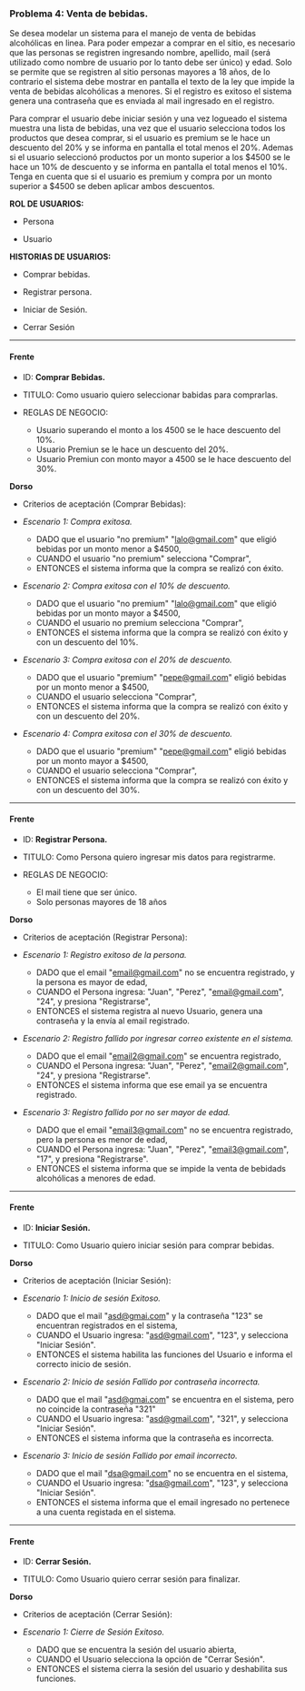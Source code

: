 ### Problema 4: Venta de bebidas.
Se desea modelar un sistema para el manejo de venta de bebidas alcohólicas en linea. Para poder empezar a comprar en el sitio, es necesario que las personas se registren ingresando nombre, apellido, mail (será utilizado como nombre de usuario por lo tanto debe ser único) y edad. Solo se permite que se registren al sitio personas mayores a 18 años, de lo contrario el sistema debe mostrar en pantalla el texto de la ley que impide la venta de bebidas alcohólicas a menores. Si el registro es exitoso el sistema genera una contraseña que es enviada al mail ingresado en el registro.

Para comprar el usuario debe iniciar sesión y una vez logueado el sistema muestra una lista de bebidas, una vez que el usuario selecciona todos los productos que desea comprar, si el usuario es premium se le hace un descuento del 20% y se informa en pantalla el total menos el 20%. Ademas si el usuario seleccionó productos por un monto superior a los $4500 se le hace un 10% de descuento y se informa en pantalla el total menos el 10%. Tenga en cuenta que si el usuario es premium y compra por un monto superior a $4500 se deben aplicar ambos descuentos.

**ROL DE USUARIOS:**

- Persona

- Usuario

**HISTORIAS DE USUARIOS:**

- Comprar bebidas.

- Registrar persona.

- Iniciar de Sesión.

- Cerrar Sesión

___


#### Frente
- ID: **Comprar Bebidas.**

- TITULO: Como usuario quiero seleccionar babidas para comprarlas.

- REGLAS DE NEGOCIO:
	- Usuario superando el monto a los 4500 se le hace descuento del 10%.
	- Usuario Premiun se le hace un descuento del 20%.
	- Usuario Premiun con monto mayor a 4500 se le hace descuento del 30%.

**Dorso**

- Criterios de aceptación (Comprar Bebidas):

- _Escenario 1: Compra exitosa._
	- DADO que el usuario "no premium" "lalo@gmail.com" que eligió bebidas por un monto menor a $4500,
	- CUANDO el usuario "no premium" selecciona "Comprar",
	- ENTONCES el sistema informa que la compra se realizó con éxito.

- _Escenario 2: Compra exitosa con el 10% de descuento._
	- DADO que el usuario "no premium" "lalo@gmail.com" que eligió bebidas por un monto mayor a $4500,
	- CUANDO el usuario no premium selecciona "Comprar",
	- ENTONCES el sistema informa que la compra se realizó con éxito y con un descuento del 10%.
	
- _Escenario 3: Compra exitosa con el 20% de descuento._ 
	- DADO que el usuario "premium" "pepe@gmail.com" eligió bebidas por un monto menor a $4500,
	- CUANDO el usuario selecciona "Comprar",
	- ENTONCES el sistema informa que la compra se realizó con éxito y con un descuento del 20%.
	
- _Escenario 4: Compra exitosa con el 30% de descuento._ 
	- DADO que el usuario "premium" "pepe@gmail.com" eligió bebidas por un monto mayor a $4500,
	- CUANDO el usuario selecciona "Comprar",
	- ENTONCES el sistema informa que la compra se realizó con éxito y con un descuento del 30%.

___

#### Frente
- ID: **Registrar Persona.**	

- TITULO: Como Persona quiero ingresar mis datos para registrarme.

- REGLAS DE NEGOCIO:
	- El mail tiene que ser único.
	- Solo personas mayores de 18 años
	

**Dorso**

- Criterios de aceptación (Registrar Persona):

- _Escenario 1: Registro exitoso de la persona._
	- DADO que el email "email@gmail.com" no se encuentra registrado, y la persona es mayor de edad,
	- CUANDO el Persona ingresa: "Juan", "Perez", "email@gmail.com", "24", y presiona "Registrarse",
	- ENTONCES el sistema registra al nuevo Usuario, genera una contraseña y la envía al email registrado.
	
- _Escenario 2: Registro fallido por ingresar correo existente en el sistema._ 
	- DADO que el email "email2@gmail.com" se encuentra registrado, 
	- CUANDO el Persona ingresa: "Juan", "Perez", "email2@gmail.com", "24", y presiona "Registrarse".
	- ENTONCES el sistema informa que ese email ya se encuentra registrado.
	
- _Escenario 3: Registro fallido por no ser mayor de edad._
	- DADO que el email "email3@gmail.com" no se encuentra registrado, pero la persona es menor de edad,
	- CUANDO el Persona ingresa: "Juan", "Perez", "email3@gmail.com", "17", y presiona "Registrarse".
	- ENTONCES el sistema informa que se impide la venta de bebidads alcohólicas a menores de edad.

___

#### Frente
- ID: **Iniciar Sesión.**

- TITULO: Como Usuario quiero iniciar sesión para comprar bebidas.
	
	
**Dorso**

- Criterios de aceptación (Iniciar Sesión):

- _Escenario 1: Inicio de sesión Exitoso._
	- DADO que el mail "asd@gmai.com" y la contraseña "123" se encuentran registrados en el sistema,
	- CUANDO el Usuario ingresa: "asd@gmail.com", "123", y selecciona "Iniciar Sesión".
	- ENTONCES el sistema habilita las funciones del Usuario e informa el correcto inicio de sesión.
	
- _Escenario 2: Inicio de sesión Fallido por contraseña incorrecta._ 
	- DADO que el mail "asd@gmai.com" se encuentra en el sistema, pero no coincide la contraseña "321"
	- CUANDO el Usuario ingresa: "asd@gmail.com", "321", y selecciona "Iniciar Sesión".
	- ENTONCES el sistema informa que la contraseña es incorrecta.
	
- _Escenario 3: Inicio de sesión Fallido por email incorrecto._ 
	- DADO que el mail "dsa@gmail.com" no se encuentra en el sistema,
	- CUANDO el Usuario ingresa: "dsa@gmail.com", "123", y selecciona "Iniciar Sesión".
	- ENTONCES el sistema informa que el email ingresado no pertenece a una cuenta registada en el sistema.
	
___

#### Frente
- ID: **Cerrar Sesión.**

- TITULO: Como Usuario quiero cerrar sesión para finalizar.



**Dorso**

- Criterios de aceptación (Cerrar Sesión):

- _Escenario 1: Cierre de Sesión Exitoso._
	- DADO que se encuentra la sesión del usuario abierta,
	- CUANDO el Usuario selecciona la opción de "Cerrar Sesión".
	- ENTONCES el sistema cierra la sesión del usuario y deshabilita sus funciones.
	

